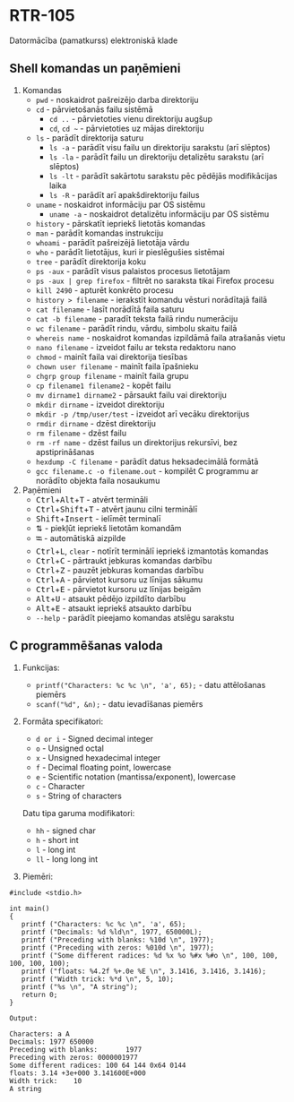 # RTR-105
Datormācība (pamatkurss) elektroniskā klade

## Shell komandas un paņēmieni
1. Komandas
   - ```pwd``` - noskaidrot pašreizējo darba direktoriju
   - ```cd``` - pārvietošanās failu sistēmā
	 - ```cd ..``` - pārvietoties vienu direktoriju augšup
	 - ```cd```, ```cd ~``` - pārvietoties uz mājas direktoriju
   - ```ls``` - parādīt direktorija saturu
     - ```ls -a``` - parādīt visu failu un direktoriju sarakstu (arī slēptos)
	 - ```ls -la``` - parādīt failu un direktoriju detalizētu sarakstu (arī slēptos)
	 - ```ls -lt``` - parādīt sakārtotu sarakstu pēc pēdējās modifikācijas laika
	 - ```ls -R``` - parādīt arī apakšdirektoriju failus
   - ```uname``` - noskaidrot informāciju par OS sistēmu
     - ```uname -a``` - noskaidrot detalizētu informāciju par OS sistēmu
   - ```history``` - pārskatīt iepriekš lietotās komandas
   - ```man``` - parādīt komandas instrukciju
   - ```whoami``` - parādīt pašreizējā lietotāja vārdu
   - ```who``` - parādīt lietotājus, kuri ir pieslēgušies sistēmai
   - ```tree``` - parādīt direktorija koku
   - ```ps -aux``` - parādīt visus palaistos procesus lietotājam
   - ```ps -aux | grep firefox``` - filtrēt no saraksta tikai Firefox procesu
   - ```kill 2490``` - apturēt konkrēto procesu
   - ```history > filename``` - ierakstīt komandu vēsturi norādītajā failā
   - ```cat filename``` - lasīt norādītā faila saturu
   - ```cat -b filename``` - paradīt teksta failā rindu numerāciju
   - ```wc filename``` - parādīt rindu, vārdu, simbolu skaitu failā
   - ```whereis name``` - noskaidrot komandas izpildāmā faila atrašanās vietu
   - ```nano filename``` - izveidot failu ar teksta redaktoru nano
   - ```chmod``` - mainīt faila vai direktorija tiesības
   - ```chown user filename``` - mainīt faila īpašnieku
   - ```chgrp group filename``` - mainīt faila grupu
   - ```cp filename1 filename2``` - kopēt failu
   - ```mv dirname1 dirname2``` - pārsaukt failu vai direktoriju
   - ```mkdir dirname``` - izveidot direktoriju
   - ```mkdir -p /tmp/user/test``` - izveidot arī vecāku direktorijus
   - ```rmdir dirname``` - dzēst direktoriju
   - ```rm filename``` - dzēst failu
   - ```rm -rf name``` - dzēst failus un direktorijus rekursīvi, bez apstiprināšanas
   - ```hexdump -C filename``` - parādīt datus heksadecimālā formātā
   - ```gcc filename.c -o filename.out``` - kompilēt C programmu ar norādīto objekta faila nosaukumu
2. Paņēmieni
   - <kbd>Ctrl</kbd>+<kbd>Alt</kbd>+<kbd>T</kbd> - atvērt termināli
   - <kbd>Ctrl</kbd>+<kbd>Shift</kbd>+<kbd>T</kbd> - atvērt jaunu cilni terminālī
   - <kbd>Shift</kbd>+<kbd>Insert</kbd> - ielīmēt terminalī
   - &#8645; - piekļūt iepriekš lietotām komandām
   - &#11134; - automātiskā aizpilde
   - <kbd>Ctrl</kbd>+<kbd>L</kbd>, ```clear``` - notīrīt terminālī iepriekš izmantotās komandas
   - <kbd>Ctrl</kbd>+<kbd>C</kbd> - pārtraukt jebkuras komandas darbību
   - <kbd>Ctrl</kbd>+<kbd>Z</kbd> - pauzēt jebkuras komandas darbību
   - <kbd>Ctrl</kbd>+<kbd>A</kbd> - pārvietot kursoru uz līnijas sākumu
   - <kbd>Ctrl</kbd>+<kbd>E</kbd> - pārvietot kursoru uz līnijas beigām
   - <kbd>Alt</kbd>+<kbd>U</kbd> - atsaukt pēdējo izpildīto darbību
   - <kbd>Alt</kbd>+<kbd>E</kbd> - atsaukt iepriekš atsaukto darbību
   - ```--help``` - parādīt pieejamo komandas atslēgu sarakstu

## C programmēšanas valoda

1. Funkcijas:

   - ```printf("Characters: %c %c \n", 'a', 65);``` - datu attēlošanas piemērs
   - ```scanf("%d", &n);``` - datu ievadīšanas piemērs

2. Formāta specifikatori:

   - ```d or i``` - Signed decimal integer
   - ```o``` - Unsigned octal
   - ```x``` - Unsigned hexadecimal integer
   - ```f``` - Decimal floating point, lowercase
   - ```e``` - Scientific notation (mantissa/exponent), lowercase
   - ```c``` - Character
   - ```s``` - String of characters

   Datu tipa garuma modifikatori:

   - ```hh``` - signed char
   - ```h``` - short int
   - ```l``` - long int
   - ```ll``` - long long int

3. Piemēri:

```
#include <stdio.h>

int main()
{
   printf ("Characters: %c %c \n", 'a', 65);
   printf ("Decimals: %d %ld\n", 1977, 650000L);
   printf ("Preceding with blanks: %10d \n", 1977);
   printf ("Preceding with zeros: %010d \n", 1977);
   printf ("Some different radices: %d %x %o %#x %#o \n", 100, 100, 100, 100, 100);
   printf ("floats: %4.2f %+.0e %E \n", 3.1416, 3.1416, 3.1416);
   printf ("Width trick: %*d \n", 5, 10);
   printf ("%s \n", "A string");
   return 0;
}
```
```
Output:

Characters: a A
Decimals: 1977 650000
Preceding with blanks:       1977
Preceding with zeros: 0000001977
Some different radices: 100 64 144 0x64 0144
floats: 3.14 +3e+000 3.141600E+000
Width trick:    10
A string
```
